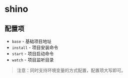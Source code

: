 # shino

## 配置项

- `base` - 基础项目地址
- `install` - 项目安装命令
- `start` - 项目启动命令
- `watch` - 项目监听目录

> 注意：同时支持环境变量的方式配置，配置项大写即可。